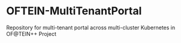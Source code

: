 # OFTEIN-MultiTenantPortal
Repository for multi-tenant portal across multi-cluster Kubernetes in OF@TEIN++ Project
